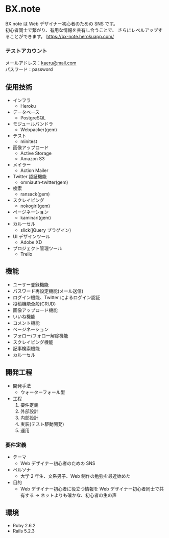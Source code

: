 # BX.note

BX.note は Web デザイナー初心者のための SNS です。  
初心者同士で繋がり、有用な情報を共有し合うことで、
さらにレベルアップすることができます。 https://bx-note.herokuapp.com/

### テストアカウント

メールアドレス：kaeru@mail.com  
パスワード：password

## 使用技術

- インフラ
  - Heroku
- データベース
  - PostgreSQL
- モジュールバンドラ
  - Webpacker(gem)
- テスト
  - minitest
- 画像アップロード
  - Active Storage
  - Amazon S3
- メイラー
  - Action Mailer
- Twitter 認証機能
  - omniauth-twitter(gem)
- 検索
  - ransack(gem)
- スクレイピング
  - nokogiri(gem)
- ページネーション
  - kaminari(gem)
- カルーセル
  - slick(jQuery プラグイン)
- UI デザインツール
  - Adobe XD
- プロジェクト管理ツール
  - Trello

## 機能

- ユーザー登録機能
- パスワード再設定機能(メール送信)
- ログイン機能、Twitter によるログイン認証
- 投稿機能全般(CRUD)
- 画像アップロード機能
- いいね機能
- コメント機能
- ページネーション
- フォロー/フォロー解除機能
- スクレイピング機能
- 記事検索機能
- カルーセル

## 開発工程

- 開発手法
  - ウォーターフォール型
- 工程
  1. 要件定義
  2. 外部設計
  3. 内部設計
  4. 実装(テスト駆動開発)
  5. 運用

### 要件定義

- テーマ
  - Web デザイナー初心者のための SNS
- ペルソナ
  - 大学 2 年生、文系男子、Web 制作の勉強を最近始めた
- 目的
  - Web デザイナー初心者に役立つ情報を Web デザイナー初心者同士で共有する → ネットよりも確かな、初心者の生の声

## 環境

- Ruby 2.6.2
- Rails 5.2.3
